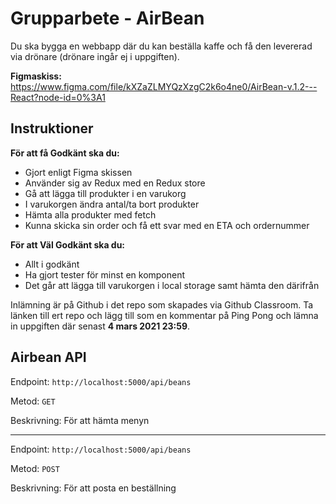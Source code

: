 # Grupparbete - AirBean

Du ska bygga en webbapp där du kan beställa kaffe och få den levererad via drönare (drönare ingår ej i uppgiften).

**Figmaskiss:** https://www.figma.com/file/kXZaZLMYQzXzgC2k6o4ne0/AirBean-v.1.2---React?node-id=0%3A1

## Instruktioner

**För att få Godkänt ska du:**
* Gjort enligt Figma skissen
* Använder sig av Redux med en Redux store
* Gå att lägga till produkter i en varukorg
* I varukorgen ändra antal/ta bort produkter
* Hämta alla produkter med fetch
* Kunna skicka sin order och få ett svar med en ETA och ordernummer

**För att Väl Godkänt ska du:**
* Allt i godkänt
* Ha gjort tester för minst en komponent
* Det går att lägga till varukorgen i local storage samt hämta den därifrån

Inlämning är på Github i det repo som skapades via Github Classroom. Ta länken till ert repo och
lägg till som en kommentar på Ping Pong och lämna in uppgiften där senast **4 mars 2021 23:59**.


## Airbean API

Endpoint: `http://localhost:5000/api/beans`

Metod: `GET`

Beskrivning: För att hämta menyn

---

Endpoint: `http://localhost:5000/api/beans`

Metod: `POST`

Beskrivning: För att posta en beställning